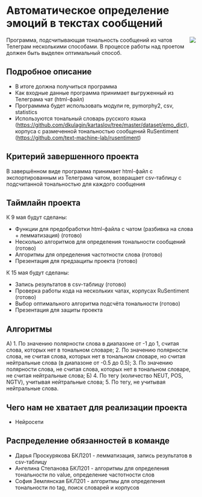 # Автоматическое определение эмоций в текстах сообщений
<img align="right" src="https://www.24forexsecrets.com/wp-content/uploads/2018/01/1-1.jpg">
Программа, подсчитывающая тональность сообщений из чатов Телеграм несколькими способами. В процессе работы над проетом должен быть выделен оптимальный способ.

## Подробное описание

- В итоге должна получиться программа
- Как входные данные программа принимает выгруженный из Телеграма чат (html-файл)
- Программма будет использовать модули re, pymorphy2, csv, statistics
- Используются тональный словарь русского языка (https://github.com/dkulagin/kartaslov/tree/master/dataset/emo_dict), корпуса с размеченной тональностью сообщений RuSentiment (https://github.com/text-machine-lab/rusentiment)

## Критерий завершенного проекта

В завершённом виде программа принимает html-файл с экспортированным из Телеграма чатом, возвращает csv-таблицу с подсчитанной тональностью для каждого сообщения

## Таймлайн проекта

К 9 мая будут сделаны:
- Функции для предобработки html-файла с чатом (разбивка на слова + лемматизация) (готово)
- Несколько алгоритмов для определения тональности сообщений (готово)
- Алгоритмы для определения частотности слова (готово)
- Презентация для предзащиты проекта (готово)

К 15 мая будут сделаны:
- Запись результатов в csv-таблицу (готово)
- Проверка работы кода на нескольких чатах, корпусах RuSentiment (готово)
- Выбор оптимального алгоритма подсчёта тональности (готово)
- Презентация для защиты проекта

## Алгоритмы

А) 1. По значению полярности слова в диапазоне от -1 до 1, считая слова, которых нет в тональном словаре;
   2. По значению полярности слова, не считая слова, которых нет в тональном словаре, но считая нейтральные слова (в диапазоне от -0.5 до 0.5);
   3. По значению полярности слова, не считая слова, которых нет в тональном словаре, не считая нейтральные слова;
Б) 4. По тегу (количество NEUT, POS, NGTV), учитывая нейтральные слова;
   5. По тегу, не учитывая нейтральные слова.

## Чего нам не хватает для реализации проекта

- Нейросети

## Распределение обязанностей в команде

- Дарья Проскурякова БКЛ201 - лемматизация, запись результатов в csv-таблицу
- Ангелина Степанова БКЛ201 - алгоритмы для определения тональности по value, определение частотности слов
- София Землянская БКЛ201 - алгоритмы для определения тональности по tag, поиск словарей и корпусов
